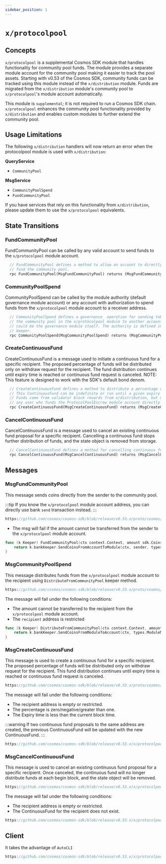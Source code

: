 ```yaml
---
sidebar_position: 1
---
```


# `x/protocolpool`

## Concepts

`x/protocolpool` is a supplemental Cosmos SDK module that handles functionality for community pool funds. The module provides a separate module account for the community pool making it easier to track the pool assets. Starting with v0.53 of the Cosmos SDK, community funds can be tracked using this module instead of the `x/distribution` module. Funds are migrated from the `x/distribution` module's community pool to `x/protocolpool`'s module account automatically.

This module is `supplemental`; it is not required to run a Cosmos SDK chain. `x/protocolpool` enhances the community pool functionality provided by `x/distribution` and enables custom modules to further extend the community pool.

## Usage Limitations

The following `x/distribution` handlers will now return an error when the protocolpool module is used with `x/distribution`:

**QueryService**

- `CommunityPool`

**MsgService**

- `CommunityPoolSpend`
- `FundCommunityPool`

If you have services that rely on this functionality from `x/distribution`, please update them to use the `x/protocolpool` equivalents.

## State Transitions

### FundCommunityPool

FundCommunityPool can be called by any valid account to send funds to the `x/protocolpool` module account.

```protobuf
  // FundCommunityPool defines a method to allow an account to directly
  // fund the community pool.
  rpc FundCommunityPool(MsgFundCommunityPool) returns (MsgFundCommunityPoolResponse);
```

### CommunityPoolSpend

CommunityPoolSpend can be called by the module authority (default governance module account) or any account with authorization to spend funds from the `x/protocolpool` module account to a receiver address.

```protobuf
  // CommunityPoolSpend defines a governance  operation for sending tokens from
  // the community pool in the x/protocolpool module to another account, which
  // could be the governance module itself. The authority is defined in the
  // keeper.
  rpc CommunityPoolSpend(MsgCommunityPoolSpend) returns (MsgCommunityPoolSpendResponse);
```

### CreateContinuousFund

CreateContinuousFund is a message used to initiate a continuous fund for a specific recipient. The proposed percentage of funds will be distributed only on withdraw request for the recipient. The fund distribution continues until expiry time is reached or continuous fund request is canceled.
NOTE:  This feature is designed to work with the SDK's default bond denom. 

```protobuf
  // CreateContinuousFund defines a method to distribute a percentage of funds to an address continuously.
  // This ContinuousFund can be indefinite or run until a given expiry time.
  // Funds come from validator block rewards from x/distribution, but may also come from
  // any user who funds the ProtocolPoolEscrow module account directly through x/bank.
  rpc CreateContinuousFund(MsgCreateContinuousFund) returns (MsgCreateContinuousFundResponse);
```

### CancelContinuousFund

CancelContinuousFund is a message used to cancel an existing continuous fund proposal for a specific recipient. Cancelling a continuous fund stops further distribution of funds, and the state object is removed from storage.

```protobuf
  // CancelContinuousFund defines a method for cancelling continuous fund.
  rpc CancelContinuousFund(MsgCancelContinuousFund) returns (MsgCancelContinuousFundResponse);
```

## Messages

### MsgFundCommunityPool

This message sends coins directly from the sender to the community pool.

:::tip
If you know the `x/protocolpool` module account address, you can directly use bank `send` transaction instead.
:::

```protobuf reference
https://github.com/cosmos/cosmos-sdk/blob/release/v0.53.x/proto/cosmos/protocolpool/v1/tx.proto#L43-L53
```

* The msg will fail if the amount cannot be transferred from the sender to the `x/protocolpool` module account.

```go
func (k Keeper) FundCommunityPool(ctx context.Context, amount sdk.Coins, sender sdk.AccAddress) error {
	return k.bankKeeper.SendCoinsFromAccountToModule(ctx, sender, types.ModuleName, amount)
}
```

### MsgCommunityPoolSpend

This message distributes funds from the `x/protocolpool` module account to the recipient using `DistributeFromCommunityPool` keeper method.

```protobuf reference
https://github.com/cosmos/cosmos-sdk/blob/release/v0.53.x/proto/cosmos/protocolpool/v1/tx.proto#L58-L69
```

The message will fail under the following conditions:

* The amount cannot be transferred to the recipient from the `x/protocolpool` module account.
* The `recipient` address is restricted

```go
func (k Keeper) DistributeFromCommunityPool(ctx context.Context, amount sdk.Coins, receiveAddr sdk.AccAddress) error {
	return k.bankKeeper.SendCoinsFromModuleToAccount(ctx, types.ModuleName, receiveAddr, amount)
}
```

### MsgCreateContinuousFund

This message is used to create a continuous fund for a specific recipient. The proposed percentage of funds will be distributed only on withdraw request for the recipient. This fund distribution continues until expiry time is reached or continuous fund request is canceled.

```protobuf reference
https://github.com/cosmos/cosmos-sdk/blob/release/v0.53.x/proto/cosmos/protocolpool/v1/tx.proto#L114-L130
```

The message will fail under the following conditions:

- The recipient address is empty or restricted.
- The percentage is zero/negative/greater than one.
- The Expiry time is less than the current block time.

:::warning
If two continuous fund proposals to the same address are created, the previous ContinuousFund will be updated with the new ContinuousFund.
:::

```go reference
https://github.com/cosmos/cosmos-sdk/blob/release/v0.53.x/x/protocolpool/keeper/msg_server.go#L103-L166
```

### MsgCancelContinuousFund

This message is used to cancel an existing continuous fund proposal for a specific recipient. Once canceled, the continuous fund will no longer distribute funds at each begin block, and the state object will be removed. 

```protobuf reference
https://github.com/cosmos/cosmos-sdk/blob/release/v0.53.x/x/protocolpool/proto/cosmos/protocolpool/v1/tx.proto#L136-L161
```

The message will fail under the following conditions:

- The recipient address is empty or restricted.
- The ContinuousFund for the recipient does not exist.

```go reference
https://github.com/cosmos/cosmos-sdk/blob/release/v0.53.x/x/protocolpool/keeper/msg_server.go#L188-L226
```

## Client

It takes the advantage of `AutoCLI`

```go reference
https://github.com/cosmos/cosmos-sdk/blob/release/v0.53.x/x/protocolpool/autocli.go
```
